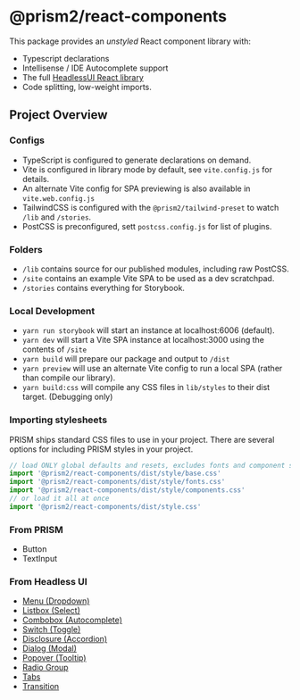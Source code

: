 # @prism2/react-components

This package provides an *unstyled* React component library with:

- Typescript declarations
- Intellisense / IDE Autocomplete support
- The full [HeadlessUI React library](https://headlessui.dev/)
- Code splitting, low-weight imports.


## Project Overview

### Configs


- TypeScript is configured to generate declarations on demand.
- Vite is configured in library mode by default, see `vite.config.js` for details.
- An alternate Vite config for SPA previewing is also available in `vite.web.config.js`
- TailwindCSS is configured with the `@prism2/tailwind-preset` to watch `/lib` and `/stories`.
- PostCSS is preconfigured, sett `postcss.config.js` for list of plugins.

### Folders

- `/lib` contains source for our published modules, including raw PostCSS.
- `/site` contains an example Vite SPA to be used as a dev scratchpad.
- `/stories` contains everything for Storybook.


### Local Development

- `yarn run storybook` will start an instance at localhost:6006 (default).
- `yarn dev` will start a Vite SPA instance at localhost:3000 using the contents of `/site`
- `yarn build` will prepare our package and output to `/dist`
- `yarn preview` will use an alternate Vite config to run a local SPA (rather than compile our library).
- `yarn build:css` will compile any CSS files in `lib/styles` to their dist target. (Debugging only)





### Importing stylesheets

PRISM ships standard CSS files to use in your project. There are several options for including PRISM styles in your project.

```js
// load ONLY global defaults and resets, excludes fonts and component styles.
import '@prism2/react-components/dist/style/base.css'
import '@prism2/react-components/dist/style/fonts.css'
import '@prism2/react-components/dist/style/components.css'
// or load it all at once
import '@prism2/react-components/dist/style.css'
```

### From PRISM

- Button
- TextInput

### From Headless UI

- [Menu (Dropdown)](https://headlessui.dev/react/menu)
- [Listbox (Select)](https://headlessui.dev/react/listbox)
- [Combobox (Autocomplete)](https://headlessui.dev/react/combobox)
- [Switch (Toggle)](https://headlessui.dev/react/switch)
- [Disclosure (Accordion)](https://headlessui.dev/react/disclosure)
- [Dialog (Modal)](https://headlessui.dev/react/dialog)
- [Popover (Tooltip)](https://headlessui.dev/react/popover)
- [Radio Group](https://headlessui.dev/react/radio-group)
- [Tabs](https://headlessui.dev/react/tabs)
- [Transition](https://headlessui.dev/react/transition)

